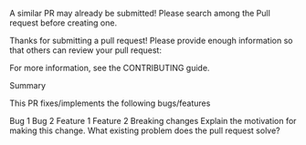 A similar PR may already be submitted! Please search among the Pull request before creating one.

Thanks for submitting a pull request! Please provide enough information so that others can review your pull request:

For more information, see the CONTRIBUTING guide.

Summary

This PR fixes/implements the following bugs/features

 Bug 1
 Bug 2
 Feature 1
 Feature 2
 Breaking changes
Explain the motivation for making this change. What existing problem does the pull request solve?
